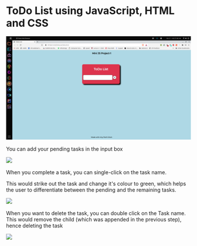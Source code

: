 # ToDo List using JavaScript, HTML and CSS

![alt text](https://github.com/parthmshah1302/ToDo-List/blob/master/Screenshots/1.png?raw=true)


You can add your pending tasks in the input box

![](RackMultipart20201020-4-ewtzpk_html_b30052caeaa5731d.png)

When you complete a task, you can single-click on the task name.

This would strike out the task and change it&#39;s colour to green, which helps the user to differentiate between the pending and the remaining tasks.

![](RackMultipart20201020-4-ewtzpk_html_ecf01c926af4df33.png)

When you want to delete the task, you can double click on the Task name. This would remove the child (which was appended in the previous step), hence deleting the task

![](RackMultipart20201020-4-ewtzpk_html_f3e05e1c588750da.png)

